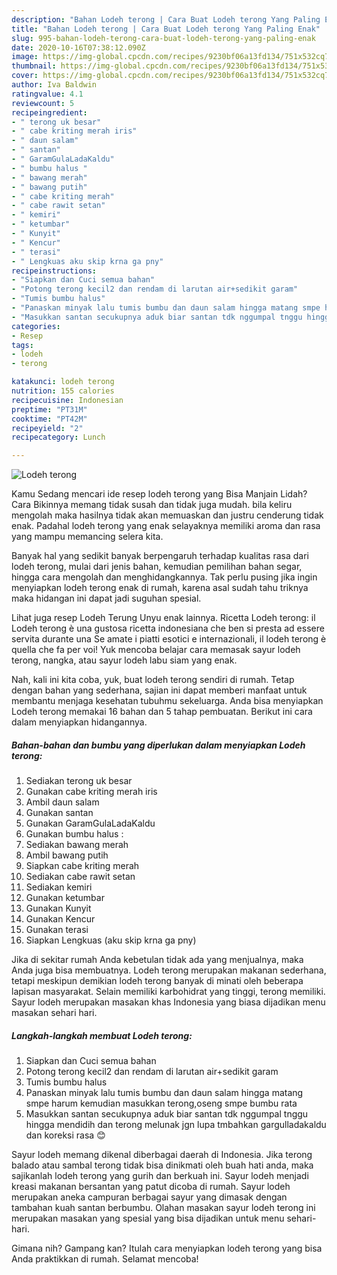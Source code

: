 ```yaml
---
description: "Bahan Lodeh terong | Cara Buat Lodeh terong Yang Paling Enak"
title: "Bahan Lodeh terong | Cara Buat Lodeh terong Yang Paling Enak"
slug: 995-bahan-lodeh-terong-cara-buat-lodeh-terong-yang-paling-enak
date: 2020-10-16T07:38:12.090Z
image: https://img-global.cpcdn.com/recipes/9230bf06a13fd134/751x532cq70/lodeh-terong-foto-resep-utama.jpg
thumbnail: https://img-global.cpcdn.com/recipes/9230bf06a13fd134/751x532cq70/lodeh-terong-foto-resep-utama.jpg
cover: https://img-global.cpcdn.com/recipes/9230bf06a13fd134/751x532cq70/lodeh-terong-foto-resep-utama.jpg
author: Iva Baldwin
ratingvalue: 4.1
reviewcount: 5
recipeingredient:
- " terong uk besar"
- " cabe kriting merah iris"
- " daun salam"
- " santan"
- " GaramGulaLadaKaldu"
- " bumbu halus "
- " bawang merah"
- " bawang putih"
- " cabe kriting merah"
- " cabe rawit setan"
- " kemiri"
- " ketumbar"
- " Kunyit"
- " Kencur"
- " terasi"
- " Lengkuas aku skip krna ga pny"
recipeinstructions:
- "Siapkan dan Cuci semua bahan"
- "Potong terong kecil2 dan rendam di larutan air+sedikit garam"
- "Tumis bumbu halus"
- "Panaskan minyak lalu tumis bumbu dan daun salam hingga matang smpe harum kemudian masukkan terong,oseng smpe bumbu rata"
- "Masukkan santan secukupnya aduk biar santan tdk nggumpal tnggu hingga mendidih dan terong melunak jgn lupa tmbahkan gargulladakaldu dan koreksi rasa 😊"
categories:
- Resep
tags:
- lodeh
- terong

katakunci: lodeh terong 
nutrition: 155 calories
recipecuisine: Indonesian
preptime: "PT31M"
cooktime: "PT42M"
recipeyield: "2"
recipecategory: Lunch

---
```



![Lodeh terong](https://img-global.cpcdn.com/recipes/9230bf06a13fd134/751x532cq70/lodeh-terong-foto-resep-utama.jpg)

Kamu Sedang mencari ide resep lodeh terong yang Bisa Manjain Lidah? Cara Bikinnya memang tidak susah dan tidak juga mudah. bila keliru mengolah maka hasilnya tidak akan memuaskan dan justru cenderung tidak enak. Padahal lodeh terong yang enak selayaknya memiliki aroma dan rasa yang mampu memancing selera kita.

Banyak hal yang sedikit banyak berpengaruh terhadap kualitas rasa dari lodeh terong, mulai dari jenis bahan, kemudian pemilihan bahan segar, hingga cara mengolah dan menghidangkannya. Tak perlu pusing jika ingin menyiapkan lodeh terong enak di rumah, karena asal sudah tahu triknya maka hidangan ini dapat jadi suguhan spesial.

Lihat juga resep Lodeh Terung Unyu enak lainnya. Ricetta Lodeh terong: il Lodeh terong è una gustosa ricetta indonesiana che ben si presta ad essere servita durante una Se amate i piatti esotici e internazionali, il lodeh terong è quella che fa per voi! Yuk mencoba belajar cara memasak sayur lodeh terong, nangka, atau sayur lodeh labu siam yang enak.


Nah, kali ini kita coba, yuk, buat lodeh terong sendiri di rumah. Tetap dengan bahan yang sederhana, sajian ini dapat memberi manfaat untuk membantu menjaga kesehatan tubuhmu sekeluarga. Anda bisa menyiapkan Lodeh terong memakai 16 bahan dan 5 tahap pembuatan. Berikut ini cara dalam menyiapkan hidangannya.

<!--inarticleads1-->

##### Bahan-bahan dan bumbu yang diperlukan dalam menyiapkan Lodeh terong:

1. Sediakan  terong uk besar
1. Gunakan  cabe kriting merah iris
1. Ambil  daun salam
1. Gunakan  santan
1. Gunakan  GaramGulaLadaKaldu
1. Gunakan  bumbu halus :
1. Sediakan  bawang merah
1. Ambil  bawang putih
1. Siapkan  cabe kriting merah
1. Sediakan  cabe rawit setan
1. Sediakan  kemiri
1. Gunakan  ketumbar
1. Gunakan  Kunyit
1. Gunakan  Kencur
1. Gunakan  terasi
1. Siapkan  Lengkuas (aku skip krna ga pny)


Jika di sekitar rumah Anda kebetulan tidak ada yang menjualnya, maka Anda juga bisa membuatnya. Lodeh terong merupakan makanan sederhana, tetapi meskipun demikian lodeh terong banyak di minati oleh beberapa lapisan masyarakat. Selain memiliki karbohidrat yang tinggi, terong memiliki. Sayur lodeh merupakan masakan khas Indonesia yang biasa dijadikan menu masakan sehari hari. 

<!--inarticleads2-->

##### Langkah-langkah membuat Lodeh terong:

1. Siapkan dan Cuci semua bahan
1. Potong terong kecil2 dan rendam di larutan air+sedikit garam
1. Tumis bumbu halus
1. Panaskan minyak lalu tumis bumbu dan daun salam hingga matang smpe harum kemudian masukkan terong,oseng smpe bumbu rata
1. Masukkan santan secukupnya aduk biar santan tdk nggumpal tnggu hingga mendidih dan terong melunak jgn lupa tmbahkan gargulladakaldu dan koreksi rasa 😊


Sayur lodeh memang dikenal diberbagai daerah di Indonesia. Jika terong balado atau sambal terong tidak bisa dinikmati oleh buah hati anda, maka sajikanlah lodeh terong yang gurih dan berkuah ini. Sayur lodeh menjadi kreasi makanan bersantan yang patut dicoba di rumah. Sayur lodeh merupakan aneka campuran berbagai sayur yang dimasak dengan tambahan kuah santan berbumbu. Olahan masakan sayur lodeh terong ini merupakan masakan yang spesial yang bisa dijadikan untuk menu sehari-hari. 

Gimana nih? Gampang kan? Itulah cara menyiapkan lodeh terong yang bisa Anda praktikkan di rumah. Selamat mencoba!
